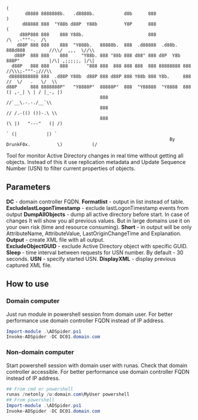 ```
                                                                                         (
       d8888 8888888b.   .d8888b.           d8b      888                                  )
      d88888 888  "Y88b d88P  Y88b          Y8P      888                                 ( 
     d88P888 888    888 Y88b.                        888                           /\  .-"""-.  /\ 
    d88P 888 888    888  "Y888b.   88888b.  888  .d88888  .d88b.  888d888         //\\/  ,,,  \//\\ 
   d88P  888 888    888     "Y88b. 888 "88b 888 d88" 888 d8P  Y8b 888P"           |/\| ,;;;;;, |/\| 
  d88P   888 888    888       "888 888  888 888 888  888 88888888 888             //\\\;-"""-;///\\ 
 d8888888888 888  .d88P Y88b  d88P 888 d88P 888 Y88b 888 Y8b.     888            //  \/   .   \/  \\ 
d88P     888 8888888P"   "Y8888P"  88888P"  888  "Y88888  "Y8888  888           (| ,-_| \ | / |_-, |) 
                                   888                                            //`__\.-.-./__`\\ 
                                   888                                           // /.-(() ())-.\ \\ 
                                   888                                          (\ |)   "---"   (| /) 
                                                                                 ` (|           |) ` 
                                                             By DrunkF0x.          \)           (/
```

Tool for monitor Active Directory changes in real time without getting all objects.
Instead of this it use replication metadata and Update Sequence Number (USN) to filter current properties of objects.

## Parameters
**DC** - domain controller FQDN.
**Formatlist** - output in list instead of table.
**ExcludelastLogonTimestamp** - exclude lastLogonTimestamp events from output
**DumpAllObjects** - dump all active directory before start. In case of changes It will show you all previous values. But in large domains use it on your own risk (time and resource consuming).
**Short** - in output will be only AttributeName, AttributeValue, LastOriginChangeTime and Explanation.
**Output** - create XML file with all output.  
**ExcludeObjectGUID** - exclude Active Directory object with specific GUID.
**Sleep** - time interval between requests for USN number. By default - 30 seconds.
**USN** - specify started USN. 
**DisplayXML** - display previous captured XML file.
## How to use
### Domain computer
Just run module in powershell session from domain user. For better performance use domain controller FQDN instead of IP address.
```powershell
Import-module .\ADSpider.ps1
Invoke-ADSpider -DC DC01.domain.com
```
### Non-domain computer
Start powershell session with domain user with runas. Check that domain controller accessible. For better performance use domain controller FQDN instead of IP address.
```powershell
## From cmd or powershell
runas /netonly /u:domain.com\MyUser powershell
## From powershell
Import-module .\ADSpider.ps1
Invoke-ADSpider -DC DC01.domain.com
```
